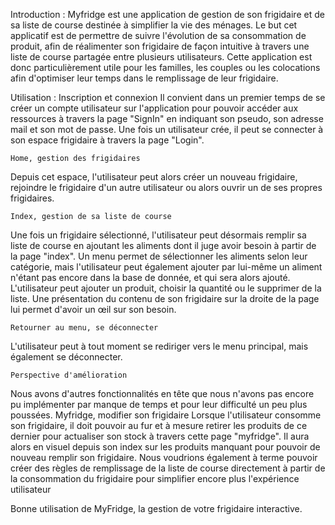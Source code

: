 Introduction : 
Myfridge est une application de gestion de son frigidaire et de sa liste de course destinée à simplifier la vie des ménages.
Le but cet applicatif est de permettre de suivre l'évolution de sa consommation de produit, afin de réalimenter son frigidaire de façon intuitive à travers une liste de course partagée entre plusieurs utilisateurs.
Cette application est donc particulièrement utile pour les familles, les couples ou les colocations afin d'optimiser leur temps dans le remplissage de leur frigidaire.

Utilisation : 
	Inscription et connexion
Il convient dans un premier temps de se créer un compte utilisateur sur l'application pour pouvoir accéder aux ressources à travers la page "SignIn" en indiquant son pseudo, son adresse mail et son mot de passe. Une fois un utilisateur crée, il peut se connecter à son espace frigidaire à travers la page "Login".

	Home, gestion des frigidaires
Depuis cet espace, l'utilisateur peut alors créer un nouveau frigidaire, rejoindre le frigidaire d'un autre utilisateur ou alors ouvrir un de ses propres frigidaires.

	Index, gestion de sa liste de course 
Une fois un frigidaire sélectionné, l'utilisateur peut désormais remplir sa liste de course en ajoutant les aliments dont il juge avoir besoin à partir de la page "index". 
Un menu permet de sélectionner les aliments selon leur catégorie, mais l'utilisateur peut également ajouter par lui-même un aliment n'étant pas encore dans la base de donnée, et qui sera alors ajouté. L'utilisateur peut ajouter un produit, choisir la quantité ou le supprimer de la liste.
Une présentation du contenu de son frigidaire sur la droite de la page lui permet d'avoir un œil sur son besoin.

	Retourner au menu, se déconnecter
L'utilisateur peut à tout moment se rediriger vers le menu principal, mais également se déconnecter.

	Perspective d'amélioration
Nous avons d'autres fonctionnalités en tête que nous n'avons pas encore pu implémenter par manque de temps et pour leur difficulté un peu plus poussées. 
Myfridge, modifier son frigidaire 
Lorsque l'utilisateur consomme son frigidaire, il doit pouvoir au fur et à mesure retirer les produits de ce dernier pour actualiser son stock à travers cette page "myfridge". Il aura alors en visuel depuis son index sur les produits manquant pour pouvoir de nouveau remplir son frigidaire.
Nous voudrions également à terme pouvoir créer des règles de remplissage de la liste de course directement à partir de la consommation du frigidaire pour simplifier encore plus l'expérience utilisateur

Bonne utilisation de MyFridge, la gestion de votre frigidaire interactive.
